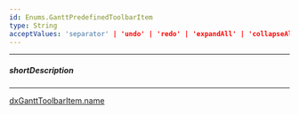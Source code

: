 ```yaml
---
id: Enums.GanttPredefinedToolbarItem
type: String
acceptValues: 'separator' | 'undo' | 'redo' | 'expandAll' | 'collapseAll' | 'addTask' | 'deleteTask' | 'zoomIn' | 'zoomOut' | 'taskDetails' | 'fullScreen' | 'resourceManager' | 'showResources' | 'showDependencies'
---
```

---
##### shortDescription
<!-- Description goes here -->

---
<!-- Description goes here -->
[dxGanttToolbarItem.name](_hidden\dxGanttToolbarItem\name.md)